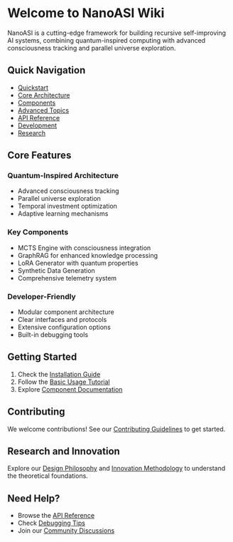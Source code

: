 # Welcome to NanoASI Wiki

NanoASI is a cutting-edge framework for building recursive self-improving AI systems, combining quantum-inspired computing with advanced consciousness tracking and parallel universe exploration.

## Quick Navigation

- [Quickstart](Quickstart/Installation)
- [Core Architecture](Core_Architecture/Overview)
- [Components](Components/Overview)
- [Advanced Topics](Advanced_Topics/QuantumInspiredComputing)
- [API Reference](API_Reference/Interfaces)
- [Development](Development/ContributingGuidelines)
- [Research](Research/DesignPhilosophy)

## Core Features

### Quantum-Inspired Architecture
- Advanced consciousness tracking
- Parallel universe exploration
- Temporal investment optimization
- Adaptive learning mechanisms

### Key Components
- MCTS Engine with consciousness integration
- GraphRAG for enhanced knowledge processing
- LoRA Generator with quantum properties
- Synthetic Data Generation
- Comprehensive telemetry system

### Developer-Friendly
- Modular component architecture
- Clear interfaces and protocols
- Extensive configuration options
- Built-in debugging tools

## Getting Started

1. Check the [Installation Guide](Quickstart/Installation)
2. Follow the [Basic Usage Tutorial](Quickstart/Basic_Usage)
3. Explore [Component Documentation](Components/ASI/Overview)

## Contributing

We welcome contributions! See our [Contributing Guidelines](Development/ContributingGuidelines) to get started.

## Research and Innovation

Explore our [Design Philosophy](Research/DesignPhilosophy) and [Innovation Methodology](Research/InnovationMethodology) to understand the theoretical foundations.

## Need Help?

- Browse the [API Reference](API_Reference/Interfaces)
- Check [Debugging Tips](Development/DebuggingTips)
- Join our [Community Discussions](https://github.com/TimeLordRaps/nano-asi/discussions)
